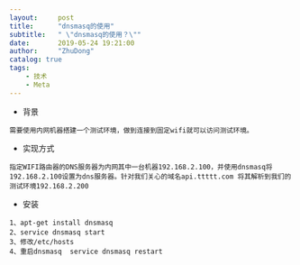 ```yaml
---
layout:     post
title:      "dnsmasq的使用"
subtitle:   " \"dnsmasq的使用？\""
date:       2019-05-24 19:21:00
author:     "ZhuDong"
catalog: true
tags:
    - 技术
    - Meta
---
```


- 背景
```
需要使用内网机器搭建一个测试环境，做到连接到固定wifi就可以访问测试环境。
```
- 实现方式
```
指定WIFI路由器的DNS服务器为内网其中一台机器192.168.2.100，并使用dnsmasq将192.168.2.100设置为dns服务器。针对我们关心的域名api.ttttt.com 将其解析到我们的测试环境192.168.2.200
```
- 安装
```
1、apt-get install dnsmasq
2、service dnsmasq start
3、修改/etc/hosts
4、重启dnsmasq  service dnsmasq restart
```







